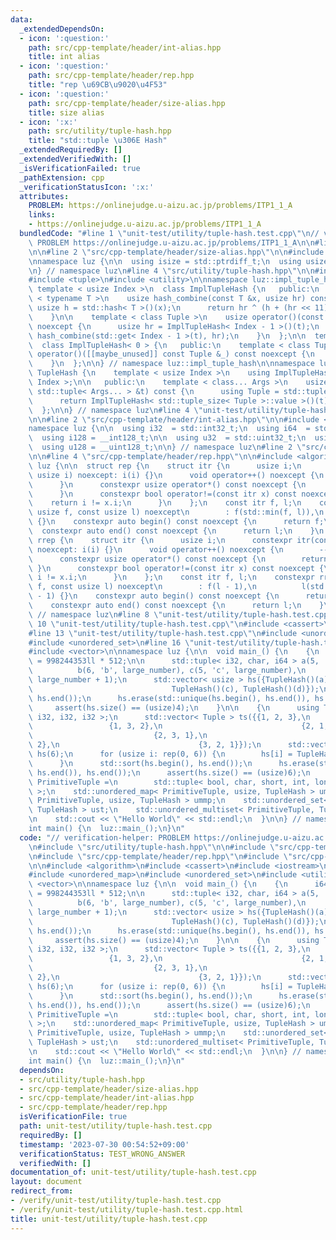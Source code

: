 ```yaml
---
data:
  _extendedDependsOn:
  - icon: ':question:'
    path: src/cpp-template/header/int-alias.hpp
    title: int alias
  - icon: ':question:'
    path: src/cpp-template/header/rep.hpp
    title: "rep \u69CB\u9020\u4F53"
  - icon: ':question:'
    path: src/cpp-template/header/size-alias.hpp
    title: size alias
  - icon: ':x:'
    path: src/utility/tuple-hash.hpp
    title: "std::tuple \u306E Hash"
  _extendedRequiredBy: []
  _extendedVerifiedWith: []
  _isVerificationFailed: true
  _pathExtension: cpp
  _verificationStatusIcon: ':x:'
  attributes:
    PROBLEM: https://onlinejudge.u-aizu.ac.jp/problems/ITP1_1_A
    links:
    - https://onlinejudge.u-aizu.ac.jp/problems/ITP1_1_A
  bundledCode: "#line 1 \"unit-test/utility/tuple-hash.test.cpp\"\n// verification-helper:\
    \ PROBLEM https://onlinejudge.u-aizu.ac.jp/problems/ITP1_1_A\n\n#line 2 \"src/utility/tuple-hash.hpp\"\
    \n\n#line 2 \"src/cpp-template/header/size-alias.hpp\"\n\n#include <cstddef>\n\
    \nnamespace luz {\n\n  using isize = std::ptrdiff_t;\n  using usize = std::size_t;\n\
    \n} // namespace luz\n#line 4 \"src/utility/tuple-hash.hpp\"\n\n#include <functional>\n\
    #include <tuple>\n#include <utility>\n\nnamespace luz::impl_tuple_hash {\n\n \
    \ template < usize Index >\n  class ImplTupleHash {\n   public:\n    template\
    \ < typename T >\n    usize hash_combine(const T &x, usize hr) const {\n     \
    \ usize h = std::hash< T >()(x);\n      return hr ^ (h + (hr << 11) + (hr >> 13));\n\
    \    }\n\n    template < class Tuple >\n    usize operator()(const Tuple &t) const\
    \ noexcept {\n      usize hr = ImplTupleHash< Index - 1 >()(t);\n      return\
    \ hash_combine(std::get< Index - 1 >(t), hr);\n    }\n  };\n\n  template <>\n\
    \  class ImplTupleHash< 0 > {\n   public:\n    template < class Tuple >\n    usize\
    \ operator()([[maybe_unused]] const Tuple &_) const noexcept {\n      return 0;\n\
    \    }\n  };\n\n} // namespace luz::impl_tuple_hash\n\nnamespace luz {\n\n  class\
    \ TupleHash {\n    template < usize Index >\n    using ImplTupleHash = impl_tuple_hash::ImplTupleHash<\
    \ Index >;\n\n   public:\n    template < class... Args >\n    usize operator()(const\
    \ std::tuple< Args... > &t) const {\n      using Tuple = std::tuple< Args... >;\n\
    \      return ImplTupleHash< std::tuple_size< Tuple >::value >()(t);\n    }\n\
    \  };\n\n} // namespace luz\n#line 4 \"unit-test/utility/tuple-hash.test.cpp\"\
    \n\n#line 2 \"src/cpp-template/header/int-alias.hpp\"\n\n#include <cstdint>\n\n\
    namespace luz {\n\n  using i32  = std::int32_t;\n  using i64  = std::int64_t;\n\
    \  using i128 = __int128_t;\n\n  using u32  = std::uint32_t;\n  using u64  = std::uint64_t;\n\
    \  using u128 = __uint128_t;\n\n} // namespace luz\n#line 2 \"src/cpp-template/header/rep.hpp\"\
    \n\n#line 4 \"src/cpp-template/header/rep.hpp\"\n\n#include <algorithm>\n\nnamespace\
    \ luz {\n\n  struct rep {\n    struct itr {\n      usize i;\n      constexpr itr(const\
    \ usize i) noexcept: i(i) {}\n      void operator++() noexcept {\n        ++i;\n\
    \      }\n      constexpr usize operator*() const noexcept {\n        return i;\n\
    \      }\n      constexpr bool operator!=(const itr x) const noexcept {\n    \
    \    return i != x.i;\n      }\n    };\n    const itr f, l;\n    constexpr rep(const\
    \ usize f, const usize l) noexcept\n        : f(std::min(f, l)),\n          l(l)\
    \ {}\n    constexpr auto begin() const noexcept {\n      return f;\n    }\n  \
    \  constexpr auto end() const noexcept {\n      return l;\n    }\n  };\n\n  struct\
    \ rrep {\n    struct itr {\n      usize i;\n      constexpr itr(const usize i)\
    \ noexcept: i(i) {}\n      void operator++() noexcept {\n        --i;\n      }\n\
    \      constexpr usize operator*() const noexcept {\n        return i;\n     \
    \ }\n      constexpr bool operator!=(const itr x) const noexcept {\n        return\
    \ i != x.i;\n      }\n    };\n    const itr f, l;\n    constexpr rrep(const usize\
    \ f, const usize l) noexcept\n        : f(l - 1),\n          l(std::min(f, l)\
    \ - 1) {}\n    constexpr auto begin() const noexcept {\n      return f;\n    }\n\
    \    constexpr auto end() const noexcept {\n      return l;\n    }\n  };\n\n}\
    \ // namespace luz\n#line 8 \"unit-test/utility/tuple-hash.test.cpp\"\n\n#line\
    \ 10 \"unit-test/utility/tuple-hash.test.cpp\"\n#include <cassert>\n#include <iostream>\n\
    #line 13 \"unit-test/utility/tuple-hash.test.cpp\"\n#include <unordered_map>\n\
    #include <unordered_set>\n#line 16 \"unit-test/utility/tuple-hash.test.cpp\"\n\
    #include <vector>\n\nnamespace luz {\n\n  void main_() {\n    {\n      i64 large_number\
    \ = 998244353ll * 512;\n\n      std::tuple< i32, char, i64 > a(5, 'b', large_number),\n\
    \          b(6, 'b', large_number), c(5, 'c', large_number),\n          d(5, 'b',\
    \ large_number + 1);\n      std::vector< usize > hs({TupleHash()(a), TupleHash()(b),\n\
    \                               TupleHash()(c), TupleHash()(d)});\n      std::sort(hs.begin(),\
    \ hs.end());\n      hs.erase(std::unique(hs.begin(), hs.end()), hs.end());\n \
    \     assert(hs.size() == (usize)4);\n    }\n\n    {\n      using Tuple = std::tuple<\
    \ i32, i32, i32 >;\n      std::vector< Tuple > ts({{1, 2, 3},\n              \
    \                 {1, 3, 2},\n                               {2, 1, 3},\n    \
    \                           {2, 3, 1},\n                               {3, 1,\
    \ 2},\n                               {3, 2, 1}});\n      std::vector< usize >\
    \ hs(6);\n      for (usize i: rep(0, 6)) {\n        hs[i] = TupleHash()(ts[i]);\n\
    \      }\n      std::sort(hs.begin(), hs.end());\n      hs.erase(std::unique(hs.begin(),\
    \ hs.end()), hs.end());\n      assert(hs.size() == (usize)6);\n    }\n\n    using\
    \ PrimitiveTuple =\n        std::tuple< bool, char, short, int, long, long long\
    \ >;\n    std::unordered_map< PrimitiveTuple, usize, TupleHash > ump;\n    std::unordered_multimap<\
    \ PrimitiveTuple, usize, TupleHash > ummp;\n    std::unordered_set< PrimitiveTuple,\
    \ TupleHash > ust;\n    std::unordered_multiset< PrimitiveTuple, TupleHash > umst;\n\
    \n    std::cout << \"Hello World\" << std::endl;\n  }\n\n} // namespace luz\n\n\
    int main() {\n  luz::main_();\n}\n"
  code: "// verification-helper: PROBLEM https://onlinejudge.u-aizu.ac.jp/problems/ITP1_1_A\n\
    \n#include \"src/utility/tuple-hash.hpp\"\n\n#include \"src/cpp-template/header/int-alias.hpp\"\
    \n#include \"src/cpp-template/header/rep.hpp\"\n#include \"src/cpp-template/header/size-alias.hpp\"\
    \n\n#include <algorithm>\n#include <cassert>\n#include <iostream>\n#include <tuple>\n\
    #include <unordered_map>\n#include <unordered_set>\n#include <utility>\n#include\
    \ <vector>\n\nnamespace luz {\n\n  void main_() {\n    {\n      i64 large_number\
    \ = 998244353ll * 512;\n\n      std::tuple< i32, char, i64 > a(5, 'b', large_number),\n\
    \          b(6, 'b', large_number), c(5, 'c', large_number),\n          d(5, 'b',\
    \ large_number + 1);\n      std::vector< usize > hs({TupleHash()(a), TupleHash()(b),\n\
    \                               TupleHash()(c), TupleHash()(d)});\n      std::sort(hs.begin(),\
    \ hs.end());\n      hs.erase(std::unique(hs.begin(), hs.end()), hs.end());\n \
    \     assert(hs.size() == (usize)4);\n    }\n\n    {\n      using Tuple = std::tuple<\
    \ i32, i32, i32 >;\n      std::vector< Tuple > ts({{1, 2, 3},\n              \
    \                 {1, 3, 2},\n                               {2, 1, 3},\n    \
    \                           {2, 3, 1},\n                               {3, 1,\
    \ 2},\n                               {3, 2, 1}});\n      std::vector< usize >\
    \ hs(6);\n      for (usize i: rep(0, 6)) {\n        hs[i] = TupleHash()(ts[i]);\n\
    \      }\n      std::sort(hs.begin(), hs.end());\n      hs.erase(std::unique(hs.begin(),\
    \ hs.end()), hs.end());\n      assert(hs.size() == (usize)6);\n    }\n\n    using\
    \ PrimitiveTuple =\n        std::tuple< bool, char, short, int, long, long long\
    \ >;\n    std::unordered_map< PrimitiveTuple, usize, TupleHash > ump;\n    std::unordered_multimap<\
    \ PrimitiveTuple, usize, TupleHash > ummp;\n    std::unordered_set< PrimitiveTuple,\
    \ TupleHash > ust;\n    std::unordered_multiset< PrimitiveTuple, TupleHash > umst;\n\
    \n    std::cout << \"Hello World\" << std::endl;\n  }\n\n} // namespace luz\n\n\
    int main() {\n  luz::main_();\n}\n"
  dependsOn:
  - src/utility/tuple-hash.hpp
  - src/cpp-template/header/size-alias.hpp
  - src/cpp-template/header/int-alias.hpp
  - src/cpp-template/header/rep.hpp
  isVerificationFile: true
  path: unit-test/utility/tuple-hash.test.cpp
  requiredBy: []
  timestamp: '2023-07-30 00:54:52+09:00'
  verificationStatus: TEST_WRONG_ANSWER
  verifiedWith: []
documentation_of: unit-test/utility/tuple-hash.test.cpp
layout: document
redirect_from:
- /verify/unit-test/utility/tuple-hash.test.cpp
- /verify/unit-test/utility/tuple-hash.test.cpp.html
title: unit-test/utility/tuple-hash.test.cpp
---
```

